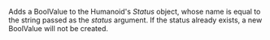 Adds a BoolValue to the Humanoid's *Status* object, whose name is equal to
the string passed as the *status* argument. If the status already exists,
a new BoolValue will not be created.
